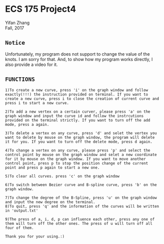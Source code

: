 # ECS 175 Project4

Yifan Zhang
<br>
Fall, 2017

## `Notice`

Unfortunately, my program does not support to change the value of the knots. I am sorry for that. And, to show how my program works directly, I also provide a video for it.

## `FUNCTIONS`

    1)To create a new curve, press 'i' on the graph window and follow exactly(!!!) the instruction provided on terminal. If you want to create a new curve, press i to close the creation of current curve and press i to start a new curve.

    2)To add a new vertex on a certain curver, please press 'a' on the graph window and input the curve id and follow the instrcutions provided on the terminal strictly. If you want to turn off the add mode, press a again.

    3)To delete a vertex on any curve, press 'd' and selet the vertex you want to delete by mouse on the graph window, the program will delete it for you. If you want to turn off the delete mode, press d again.

    4)To change a vertex on any curve, please press 'p' and select the control point by mouse on the graph window and selet a new coordinate for it by mouse on the graph window. If you want to move another control point, press p to stop the position change of the current point and press p again to start a new one.

    5)To clear all curves. press 'c' on the graph window

    6)To switch between Bezier curve and B-spline curve, press 'b' on the graph window.

    7)To change the degree of the B-Spline, press 'u' on the graph window and input the new degree on the terminal.
    8)To quit, press 'q' and the information of the curves will be written in 'output.txt'

    9)The press of a, i, d, p can influence each other, press any one of them will turn off the other ones. The press of u will turn off all four of them.

`Thank you for your using.:)`